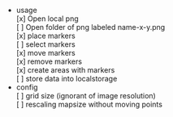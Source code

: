 * usage  
    [x] Open local png  
    [ ] Open  folder of png labeled name-x-y.png  
    [x] place markers  
    [ ] select markers  
    [x] move markers  
    [x] remove markers  
    [x] create areas with markers  
    [ ] store data into localstorage  
* config  
    [ ] grid size (ignorant of image resolution)  
    [ ] rescaling mapsize without moving points  